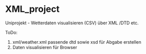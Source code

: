 # XML_project

Uniprojekt - Wetterdaten visualisieren (CSV) über XML /DTD etc.

ToDo: 
1. xml/weather.xml passende dtd sowie xsd für Abgabe erstellen
2. Daten visualisieren für Browser

